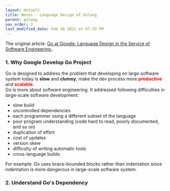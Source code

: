```yaml
---
layout: default
title: Notes - Language Design of Golang
parent: golang
nav_order: 2
last_modified_date: Feb 20 2021 at 07:33 PM
---
```


The original article: [Go at Google: Language Design in the Service of Software Engineering
](https://talks.golang.org/2012/splash.article).

### 1. Why Google Develop Go Project
Go is designed to address the problem that developing on large software system today is **slow** and **clumsy**, make the dev process more <span style="color:red">**productive**</span> and <span style="color:red">**scalable**</span>.   
Go is more about software engineering. It addressed following difficulties in large-scale software development:
- slow build
- uncontrolled dependencies
- each programmer using a different subset of the language
- poor program understanding (code hard to read, poorly documented, and so on)
- duplication of effort
- cost of updates
- version skew
- difficulty of writing automatic tools
- cross-language builds  

For example: Go uses brace-bounded blocks rather than indentation since indentation is more dangerous in large-scale software system. 

### 2. Understand Go's Dependency





